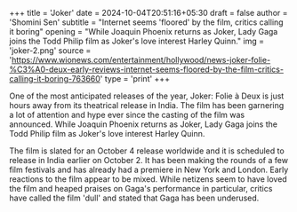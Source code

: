+++
title = 'Joker'
date = 2024-10-04T20:51:16+05:30
draft = false
author = 'Shomini Sen'
subtitle = "Internet seems 'floored' by the film, critics calling it boring"
opening = "While Joaquin Phoenix returns as Joker, Lady Gaga joins the Todd Philip film as Joker's love interest Harley Quinn."
img = 'joker-2.png'
source = 'https://www.wionews.com/entertainment/hollywood/news-joker-folie-%C3%A0-deux-early-reviews-internet-seems-floored-by-the-film-critics-calling-it-boring-763660'
type = 'print'
+++

One of the most anticipated releases of the year, Joker: Folie à Deux is just hours away from its theatrical release in India. The film has been garnering a lot of attention and hype ever since the casting of the film was announced. While Joaquin Phoenix returns as Joker, Lady Gaga joins the Todd Philip film as Joker's love interest Harley Quinn.

The film is slated for an October 4 release worldwide and it is scheduled to release in India earlier on October 2. It has been making the rounds of a few film festivals and has already had a premiere in New York and London. Early reactions to the film appear to be mixed. While netizens seem to have loved the film and heaped praises on Gaga's performance in particular, critics have called the film 'dull' and stated that Gaga has been underused.
